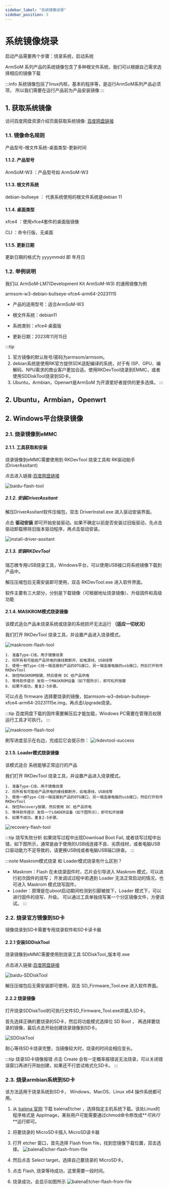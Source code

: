 ```yaml
---
sidebar_label: "系统镜像烧录"
sidebar_position: 3
---
```


# 系统镜像烧录

启动产品需要两个步骤：烧录系统，启动系统

ArmSoM 系列产品的系统镜像包含了多种根文件系统，我们可以根据自己需求选择相应的镜像下载


:::info
系统镜像包括了linux内核，基本的程序等，是运行ArmSoM系列产品必须项， 所以我们需要在运行产品前为产品安装镜像
:::

## 1. 获取系统镜像

访问百度网盘资源介绍页面获取系统镜像: [百度网盘链接](https://pan.baidu.com/s/1f_YDt4S8Zu5URH1zv_UjIw?pwd=arms)

### 1.1. 镜像命名规则
产品型号-根文件系统-桌面类型-更新时间

#### 1.1.2. 产品型号
ArmSoM-W3 ：产品型号如 ArmSoM-W3 

#### 1.1.3. 根文件系统
debian-bullseye ： 代表系统使用的根文件系统是debian 11

#### 1.1.4. 桌面类型
xfce4 ：使用xfce4套件的桌面版镜像

CLI	：命令行版，无桌面

#### 1.1.5. 更新日期
更新日期的格式为 yyyymmdd 即 年月日

### 1.2. 举例说明

我们以 ArmSoM-LM7(Development Kit ArmSoM-W3) 的通用镜像为例

armsom-w3-debian-bullseye-xfce4-arm64-20231115

* 产品的适用型号：适合ArmSoM-W3

* 根文件系统：debian11

* 系统类别：xfce4·桌面版

* 更新日期：2023年11月15日

:::tip
1. 官方镜像的默认账号/密码为armsom/armsom。
2. debian系统是使用RK官方提供SDK适配编译的系统，对于有 ISP、GPU、编解码、NPU需求的商业客户更加合适。使用RKDevTool烧录到EMMC，或者使用SDDiskTool烧录到SD卡。
3. Ubuntu，Armbian，Openwrt是ArmSoM 为开源爱好者提供的更多选择。
:::

## 2. Ubuntu，Armbian，Openwrt



## 2. Windows平台烧录镜像

### 2.1. 烧录镜像到eMMC

#### 2.1.1. 工具获取和安装

烧录镜像到eMMC需要使用到 RKDevTool 烧录工具和 RK驱动助手(DriverAssitant)

点击进入链接:[百度网盘链接](https://pan.baidu.com/s/1f_YDt4S8Zu5URH1zv_UjIw?pwd=arms)

![baidu-flash-tool](/img/general-tutorial/baidu-flash-tool.jpeg)

##### 2.1.2. 安装DriverAssitant

解压DriverAssitant软件压缩包，双击 DriverInstall.exe 进入驱动安装界面。

点击 **驱动安装** 即可开始安装驱动。如果不确定以前是否安装过旧版驱动，先点击驱动卸载移除旧版本驱动程序，再点击驱动安装。

![install-driver-assitant](/img/general-tutorial/install-driver-assitant.png)

##### 2.1.3. 安装RKDevTool

瑞芯微专用USB烧录工具，Windows平台，可以使用USB接口将系统镜像下载到产品中。

解压压缩包后无需安装即可使用，双击 RKDevTool.exe 进入软件界面。

软件主要有三大部分，分别是下载镜像（可根据地址烧录镜像）、升级固件和高级功能

#### 2.1.4. MASKROM模式烧录镜像

该模式适合产品未烧录系统或烧录的系统损坏无法运行 **（适应一切状况）**

我们打开 RKDevTool 烧录工具，并设置产品进入烧录模式。

![maskroom-flash-tool](/img/general-tutorial/maskroom-flash-tool.png)

```
1. 准备Type-C线，用于镜像烧录
2. 将所有有可能给产品供电的接线都断开，如电源线，USB线等
3. 使用一根Type-C线一端连接到产品的OTG接口，另一端连接电脑的usb接口，然后打开软件RKDevTool
4. 按住MASKROM按键，然后使用 DC 给产品供电
5. 等待软件提示 发现一个MASKROM设备（如下图所示），即可松开按键
6. 如果不成功，重复2-5步骤。
```

可以点击 firmware 选择要烧录的镜像，如armsom-w3-debian-bullseye-xfce4-arm64-20231115e.img，再点击Upgrade烧录。

:::tip
百度网盘下载的固件需要解压后才能加载，Windows PC需要在管理员权限运行工具才可执行。
:::

![maskroom-flash-tool](/img/general-tutorial/maskroot-flash-update.png)

刷写进度显示在右边，完成后它会提示你：
![rkdevtool-success](/img/tools/rkdevtool-success.png)

#### 2.1.5. Loader模式烧录镜像

该模式适合 系统能够正常运行的产品

我们打开 RKDevTool 烧录工具，并设置产品进入烧录模式。

```
1. 准备Type-C线，用于镜像烧录
2. 将所有有可能给产品供电的接线都断开，如电源线，USB线等
3. 使用一根Type-C线一端连接到产品的OTG接口，另一端连接电脑的usb接口，然后打开软件RKDevTool
4. 按住Recovery按键，然后使用 DC 给产品供电
5. 等待软件提示 发现一个LOADER设备（如下图所示），即可松开按键
6. 如果不成功，重复2-5步骤。
```

![recovery-flash-tool](/img/general-tutorial/recovery-flash-update.png)

:::tip 烧写失败分析
如果烧写过程中出现Download Boot Fail, 或者烧写过程中出错，如下图所示，通常是由于使用的USB线连接不良、劣质线材，或者电脑USB口驱动能力不足导致的，请更换USB线或者电脑USB端口排查。
:::

:::note Maskrom模式烧录 和 Loader模式烧录有什么区别？
* Maskrom：Flash 在未烧录固件时，芯⽚会引导进⼊ Maskrom 模式，可以进⾏初次固件的烧写；
开发调试过程中若遇到 Loader ⽆法正常启动的情况，也可进⼊ Maskrom 模式烧写固件。
* Loader：原理是在uboot启动期间检测到引脚被按下，Loader 模式下，可以进⾏固件的烧写、升级。
可以通过⼯具单独烧写某⼀个分区镜像⽂件，⽅便调试。
:::


### 2.2. 烧录官方镜像到SD卡

镜像烧录到SD卡需要专用烧录软件和SD卡读卡器

#### 2.2.1 安装SDDiskTool

烧录镜像到eMMC需要使用到烧录工具 SDDiskTool_版本号.exe

点击进入链接:[百度网盘链接](https://pan.baidu.com/s/1f_YDt4S8Zu5URH1zv_UjIw?pwd=arms)

![baidu-SDDiskTool](/img/general-tutorial/baidu-sd-disk-tool.png)

解压压缩包后无需安装即可使用，双击 SD_Firmware_Tool.exe 进入软件界面。


#### 2.2.2 烧录镜像

打开烧录SDDiskTool的可执行文件SD_Firmware_Tool.exe并插入SD卡。

首先选择正确的要烧录的SD卡，然后将功能模式选择位 SD Boot ， 再选择要烧录的镜像，最后点击开始创建烧录镜像到SD卡。

![SDDiskTool](/img/general-tutorial/sd-disk-tool.png)

耐心等待SD卡烧录完整，当镜像较大时，烧录的时间会相应变长。

:::tip 烧录SD卡镜像报错
点击 Create 会有一定概率报错说无法烧录，可以关闭错误窗口再进行开始创建，如果还不行尝试格式化SD卡。
:::

### 2.3. 烧录armbian系统到SD卡

该方法适用于烧录系统到SD卡， Windows、MacOS、Linux x64 操作系统都可用。


1. 从 [balena 官网](https://etcher.balena.io/) 下载 balenaEtcher ，选择指定主机系统下载。该处Linux的程序格式是 AppImage，某些用户可能需要通过chmod命令修改成**_可执行_**运行即可。

2. 将要烧录的 MicroSD卡插入 MicroSD读卡器

3. 打开 etcher 窗口，首先选择 Flash from file，找到您镜像下载位置，双击选择。
![balenaEtcher-flash-from-file](/img/tools/balenaEtcher-flash-from-file.png)


4. 然后点击 Select target，选择自己要烧录的 MicroSD卡。
5. 点击 Flash, 烧录等待成功，这里需要一段时间。
6. 烧录成功，会显示如图所示
![balenaEtcher-flash-from-file](/img/tools/balenaEtcher-flash-success.png)

